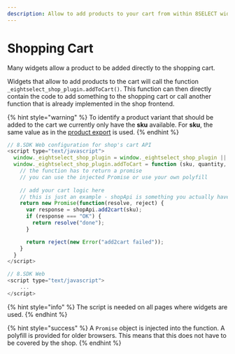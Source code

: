 ```yaml
---
description: Allow to add products to your cart from within 8SELECT widgets
---
```


# Shopping Cart

Many widgets allow a product to be added directly to the shopping cart.

Widgets that allow to add products to the cart will call the function `_eightselect_shop_plugin.addToCart()`. This function can then directly contain the code to add something to the shopping cart or call another function that is already implemented in the shop frontend.

{% hint style="warning" %}
To identify a product variant that should be added to the cart we currently only have the **sku** available. For **sku**, the same value as in the [product export](../produktdaten-uebermitteln/stammdaten/details.md#sku-sku) is used.
{% endhint %}

```javascript
// 8.SDK Web configuration for shop's cart API
<script type="text/javascript">
  window._eightselect_shop_plugin = window._eightselect_shop_plugin || {};
  window._eightselect_shop_plugin.addToCart = function (sku, quantity, Promise) {
    // the function has to return a promise
    // you can use the injected Promise or use your own polyfill
    
    // add your cart logic here
    // this is just an example - shopApi is something you actually have to implement
    return new Promise(function(resolve, reject) {
      var response = shopApi.add2cart(sku);
      if (response === "OK") {        
        return resolve("done");
      }

      return reject(new Error("add2cart failed"));
    }
  }
</script>

// 8.SDK Web
<script type="text/javascript">
    ...
</script>
```

{% hint style="info" %}
The script is needed on all pages where widgets are used.
{% endhint %}

{% hint style="success" %}
A `Promise` object is injected into the function. A polyfill is provided for older browsers. This means that this does not have to be covered by the shop.
{% endhint %}

[\
](https://app.gitbook.com/@8select/s/docs/\~/drafts/-MRQJtvn2WI5oMAsvGIj/integration/warenkorb)

